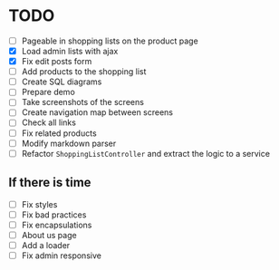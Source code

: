 # TODO

- [ ] Pageable in shopping lists on the product page
- [x] Load admin lists with ajax
- [X] Fix edit posts form
- [ ] Add products to the shopping list
- [ ] Create SQL diagrams
- [ ] Prepare demo
- [ ] Take screenshots of the screens
- [ ] Create navigation map between screens
- [ ] Check all links
- [ ] Fix related products
- [ ] Modify markdown parser
- [ ] Refactor `ShoppingListController` and extract the logic to a service

## If there is time
- [ ] Fix styles
- [ ] Fix bad practices
- [ ] Fix encapsulations
- [ ] About us page
- [ ] Add a loader
- [ ] Fix admin responsive